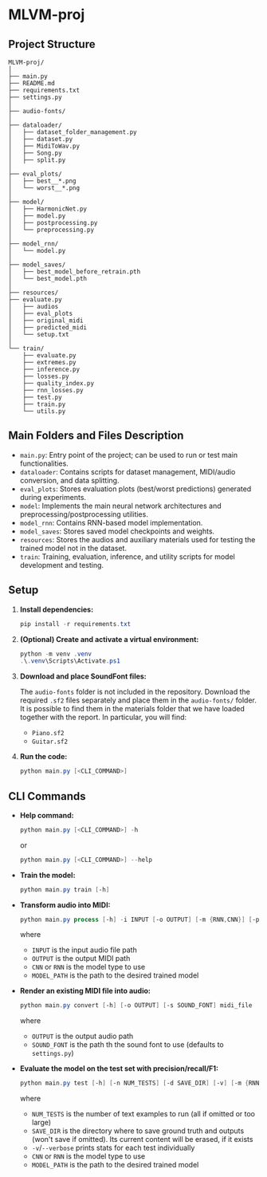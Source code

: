 # MLVM-proj

## Project Structure

```
MLVM-proj/
│
├── main.py
├── README.md
├── requirements.txt
├── settings.py
│
├── audio-fonts/
│
├── dataloader/
│   ├── dataset_folder_management.py
│   ├── dataset.py
│   ├── MidiToWav.py
│   ├── Song.py
│   ├── split.py
│
├── eval_plots/
│   ├── best__*.png
│   └── worst__*.png
│
├── model/
│   ├── HarmonicNet.py
│   ├── model.py
│   ├── postprocessing.py
│   └── preprocessing.py
│
├── model_rnn/
│   └── model.py
│
├── model_saves/
│   ├── best_model_before_retrain.pth
│   └── best_model.pth
│
├── resources/
├── evaluate.py
│   ├── audios
│   ├── eval_plots
│   ├── original_midi
│   ├── predicted_midi
│   └── setup.txt
│
└── train/
    ├── evaluate.py
    ├── extremes.py
    ├── inference.py
    ├── losses.py
    ├── quality_index.py
    ├── rnn_losses.py
    ├── test.py
    ├── train.py
    └── utils.py
```

## Main Folders and Files Description

- ```main.py```: Entry point of the project; can be used to run or test main functionalities.
- ```dataloader```: Contains scripts for dataset management, MIDI/audio conversion, and data splitting.
- ```eval_plots```: Stores evaluation plots (best/worst predictions) generated during experiments.
- ```model```: Implements the main neural network architectures and preprocessing/postprocessing utilities.
- ```model_rnn```: Contains RNN-based model implementation.
- ```model_saves```: Stores saved model checkpoints and weights.
- ```resources```: Stores the audios and auxiliary materials used for testing the trained model not in the dataset.
- ```train```: Training, evaluation, inference, and utility scripts for model development and testing.

## Setup

1. **Install dependencies:**
   ```powershell
   pip install -r requirements.txt
   ```

2. **(Optional) Create and activate a virtual environment:**
   ```powershell
   python -m venv .venv
   .\.venv\Scripts\Activate.ps1
   ```

3. **Download and place SoundFont files:**

   The `audio-fonts` folder is not included in the repository. Download the required `.sf2` files separately and place them in the `audio-fonts/` folder. It is possible to find them in the materials folder that we have loaded together with the report. In particular, you will find:
   - `Piano.sf2`
   - `Guitar.sf2`

4. **Run the code:**
    ```powershell
   python main.py [<CLI_COMMAND>]
    ```

## CLI Commands

- **Help command:**
  ```powershell
  python main.py [<CLI_COMMAND>] -h
  ```
  or
  ```powershell
  python main.py [<CLI_COMMAND>] --help
  ```

- **Train the model:**
  ```powershell
  python main.py train [-h]
  ```

- **Transform audio into MIDI:**
  ```powershell
  python main.py process [-h] -i INPUT [-o OUTPUT] [-m {RNN,CNN}] [-p MODEL_PATH]
  ```

  where 
  - ```INPUT``` is the input audio file path
  - ```OUTPUT``` is the output MIDI path
  - ```CNN``` or ```RNN``` is the model type to use
  - ```MODEL_PATH``` is the path to the desired trained model

- **Render an existing MIDI file into audio:**
  ```powershell
  python main.py convert [-h] [-o OUTPUT] [-s SOUND_FONT] midi_file
  ```

  where
  - ```OUTPUT``` is the output audio path
  - ```SOUND_FONT``` is the path th the sound font to use (defaults to ```settings.py```)

- **Evaluate the model on the test set with precision/recall/F1:**
  ```powershell
  python main.py test [-h] [-n NUM_TESTS] [-d SAVE_DIR] [-v] [-m {RNN,CNN}] [-p MODEL_PATH]
  ```

  where
  - ```NUM_TESTS``` is the number of text examples to run (all if omitted or too large)
  - ```SAVE_DIR``` is the directory where to save ground truth and outputs (won't save if omitted). Its current content will be erased, if it exists
  - ```-v```/```--verbose``` prints stats for each test individually
  - ```CNN``` or ```RNN``` is the model type to use
  - ```MODEL_PATH``` is the path to the desired trained model
